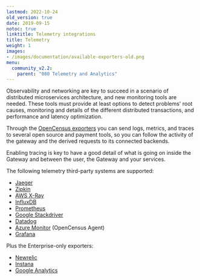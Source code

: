 ```yaml
---
lastmod: 2022-10-24
old_version: true
date: 2019-09-15
notoc: true
linktitle: Telemetry integrations
title: Telemetry
weight: 1
images:
- /images/documentation/available-exporters-old.png
menu:
  community_v2.2:
    parent: "080 Telemetry and Analytics"
---
```

Observability and networking are key to succeed in a scenario of distributed microservices architecture, and new monitoring tools are needed. These tools must provide at least options to detect problems' root causes, monitoring and details of the different distributed transactions, and performance and latency optimization.

Through the [OpenCensus exporters](/docs/v2.2/telemetry/opencensus/) you can send logs, metrics, and traces to several open source and payment tools, so you can follow the activity of the gateway and the derived requests to its connected backends.

Enabling tracing is key to have a good detail of what is going on inside the Gateway and between the user, the Gateway and your services.

The following telemetry third-party systems are supported:

- [Jaeger](/docs/v2.2/telemetry/jaeger/)
- [Zipkin](/docs/v2.2/telemetry/zipkin/)
- [AWS X-Ray](/docs/v2.2/telemetry/xray/)
- [InfluxDB](/docs/v2.2/telemetry/influxdb/)
- [Prometheus](/docs/v2.2/telemetry/prometheus/)
- [Google Stackdriver](/docs/v2.2/telemetry/stackdriver/)
- [Datadog](/docs/v2.2/telemetry/datadog/)
- [Azure Monitor](/docs/v2.2/telemetry/opencensus/) (OpenCensus Agent)
- [Grafana](/docs/v2.2/telemetry/grafana/)

Plus the Enterprise-only exporters:

- [Newrelic](/docs/enterprise/telemetry/newrelic/)
- [Instana](/docs/enterprise/telemetry/instana/)
- [Google Analytics](/docs/enterprise/telemetry/google-analytics/)
